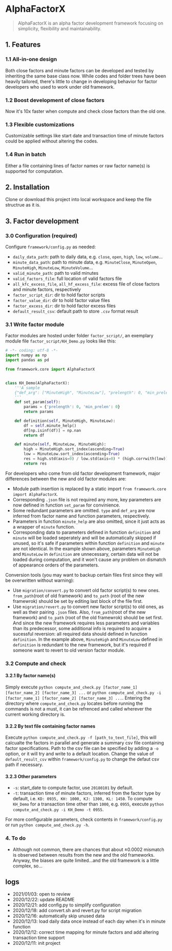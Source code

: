 # AlphaFactorX

> AlphaFactorX is an alpha factor development framework focusing on simplicity, flexibility and maintainability.

## 1. Features

### 1.1 All-in-one design

Both close factors and minute factors can be developed and tested by inheriting the same base class now. While codes and folder trees have been heavily tailored, there's little to change in developing behavior for factor developers who used to work under old framework.

### 1.2 Boost development of close factors

Now it's 10x faster when compute and check close factors than the old one.

### 1.3 Flexible customizations

Customizable settings like start date and transaction time of minute factors could be applied without altering the codes.

### 1.4 Run in batch

Either a file containing lines of factor names or raw factor name(s) is supported for computation.

## 2. Installation

Clone or download this project into local workspace and keep the file structrue as it is.

## 3. Factor development

### 3.0 Configuration (required)

Configure `framework/config.py` as needed:

- `daily_data_path`: path to daily data, e.g. `close`, `open`, `high`, `low`, `volume`...
- `minute_data_path`: path to minute data, e.g. `MinuteClose`, `MinuteOpen`, `MinuteHigh`, `MinuteLow`, `MinuteVolume`...
- `valid_minute_path`: path to valid minutes
- `valid_factors_file`: full location of valid factors file
- `all_kfc_excess_file`, `all_hf_excess_file`: excess file of close factors and minute factors, respectively
- `factor_script_dir`: dir to hold factor scripts
- `factor_value_dir`: dir to hold factor value files
- `factor_excess_dir`: dir to hold factor excess files 
- `default_result_csv`:  default path to store `.csv` format result

### 3.1 Write factor module

Factor modules are hosted under folder `factor_script/`, an exemplary module file `factor_script/KH_Demo.py` looks like this:

```python
# -*- coding: utf-8 -*-
import numpy as np
import pandas as pd

from framework.core import AlphaFactorX


class KH_Demo(AlphaFactorX):
    '''A sample
    {"def_arg": ["MinuteHigh", "MinuteLow"], "prelength": 0, "min_prelen": 0, "type": "hf"}
    '''
    def set_param(self):
        params = {'prelength': 0, 'min_prelen': 0}
        return params

    def definition(self, MinuteHigh, MinuteLow):
        df = self.minute_help()
        df[np.isinf(df)] = np.nan
        return df

    def minute(self, MinuteLow, MinuteHigh):
        high = MinuteHigh.sort_index(ascending=True)
        low = MinuteLow.sort_index(ascending=True)
        res = high.std(axis=0) / low.std(axis=0) * (high.corrwith(low))
        return res
```

For developers who come from old factor development framework, major differences between the new and old factor modules are:

- Module path insertion is replaced by a static import `from framework.core import AlphaFactorX`.
- Corresponding `.json` file is not required any more, key parameters are now defined in function `set_param` for convinience.
- Some redundant parameters are omitted. `type` and `def_arg` are now inferred from factor name and function parameters, respectively.
- Parameters in function `minute_help` are also omitted, since it just acts as a wrapper of `minute` function.
- Corresponding data to parameters defined in function `definition` and `minute` will be loaded seperately and will be automatically skipped if unused, so it's safe if parameters within function `definition` and `minute` are not identical. In the example shown above, parameters `MinuteHigh` and `MinuteLow` in `definition` are unnecessary, certain data will not be loaded during computation, and it won't cause any problem on dismatch of appearance orders of the parameters.

Conversion tools (you may want to backup certain files first since they will be overwritten without warning):

- Use `migration/convert.py` to convert old factor script(s) to new ones. `from_path`(root of old framework) and `to_path` (root of the new framewrok) should be set by editing last block of the file first.
- Use `migration/revert.py` to convert new factor script(s) to old ones, as well as their pairing `.json` files. Also, `from_path`(root of the new framework) and `to_path` (root of the old framewrok) should be set first. And since the new framework requires less parameters and variables than its predecessor, some additional info is required to acquire a sucessful reversion: all required data should defined in function `definition`. In the example above, `MinuteHigh` and `MinuteLow` defined in `definition` is redundant to the new framework, but it's required if someone want to revert to old version factor module.

### 3.2 Compute and check

#### 3.2.1 By factor name(s)

Simply execute `python compute_and_check.py [factor_name_1] [factor_name_2] [factor_name_3] ...` or `python compute_and_check.py -i [factor_name_1] [factor_name_2] [factor_name_3] ...`. Entering the directory where `compute_and_check.py` locates before running the commands is not a must, it can be refrenced and called wherever the current working directory is.

#### 3.2.2 By text file containing factor names

Execute `python compute_and_check.py -f [path_to_text_file]`, this will calcualte the factors in parallel and generate a summary csv file containing factor specifications. Path to the csv file can be specified by adding a `-o` option, or it will try and write to a default location. Change the value of `default_result_csv` within `framework/config.py` to change the defaut csv path if necessary.

#### 3.2.3 Other parameters

- `-s`: start_date to compute factor, use `20180101` by default.
- `-t`: transaction time of minute factors, inferred from the factor type by default, i.e. `KD: 0935, KH: 1000, KJ: 1300, KL: 1450`. To compute `KH_Demo` for a transaction time other than `1000`, e.g. `0955`, execute `python compute_and_check.py -i KH_Demo -t 0955`.

For more configurable parameters, check contents in `framework/config.py` or run `python compute_and_check.py -h`.

### 4. To do

- Although not common, there are chances that about ±0.0002 mismatch is observed between results from the new and the old frameworks. Anyway, the biases are quite limited...and the old framework is a little complex, so...

## logs

- 2021/01/03: open to review
- 2020/12/22: update README
- 2020/12/21: add config.py to simplify configuration
- 2020/12/18: add convert.sh and revert.py for script migration
- 2020/12/16: automatically skip unused data
- 2020/12/13: load daily data once instead of each day when it's in minute function
- 2020/12/12: correct time mapping for minute factors and add altering transaction time support
- 2020/12/11: init project
